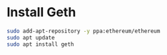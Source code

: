 # Install Geth

```bash
sudo add-apt-repository -y ppa:ethereum/ethereum
sudo apt update
sudo apt install geth
